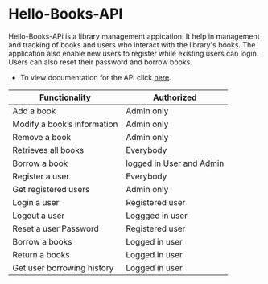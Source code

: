 # Hello-Books-API

Hello-Books-APi is a library management appication. It help in management and tracking of books and users who interact with the library's books. The application also enable new users to register while existing users can login. Users can also reset their password and borrow books.

- To view documentation for the API click [here](https://hellobookapi.docs.apiary.io/).   

| Functionality              |Authorized|
|----------------------------|---------------------
|Add a book                  | Admin only               
|Modify a book’s information | Admin only
|Remove a book               | Admin only
|Retrieves all books         | Everybody
|Borrow a book               | logged in User and Admin
|Register a user             | Everybody
|Get registered users        | Admin only
|Login a user                | Registered user
|Logout a user               | Loggged in user
|Reset a user Password       | Registered user
|Borrow a books              |Logged in user
|Return a books              |Logged in user
|Get user borrowing history  |Logged in user